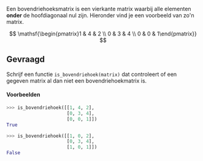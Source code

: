 Een bovendriehoeksmatrix is een vierkante matrix waarbij alle elementen **onder** de hoofdiagonaal nul zijn. Hieronder vind je een voorbeeld van zo'n matrix.

$$
    \mathsf{\begin{pmatrix}1 & 4 & 2 \\ 0 & 3 & 4 \\ 0 & 0 & 1\end{pmatrix}}
$$

## Gevraagd
Schrijf een functie `is_bovendriehoek(matrix)` dat controleert of een gegeven matrix al dan niet een bovendriehoekmatrix is.

#### Voorbeelden

```python
>>> is_bovendriehoek([[1, 4, 2], 
                      [0, 3, 4], 
                      [0, 0, 1]])
True
```

```python
>>> is_bovendriehoek([[1, 0, 2], 
                      [0, 3, 4], 
                      [1, 0, 1]])
False
```
